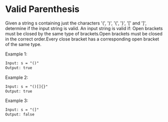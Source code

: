 # Valid Parenthesis

Given a string s containing just the characters '(', ')', '{', '}', '[' and ']', determine if the input string is valid.
An input string is valid if:
Open brackets must be closed by the same type of brackets.Open brackets must be closed in the correct order.Every close bracket has a corresponding open bracket of the same type.

Example 1:

``` txt
Input: s = "()"
Output: true
```

Example 2:

```txt
Input: s = "()[]{}"
Output: true
```

Example 3:

```txt
Input: s = "(]"
Output: false
```
